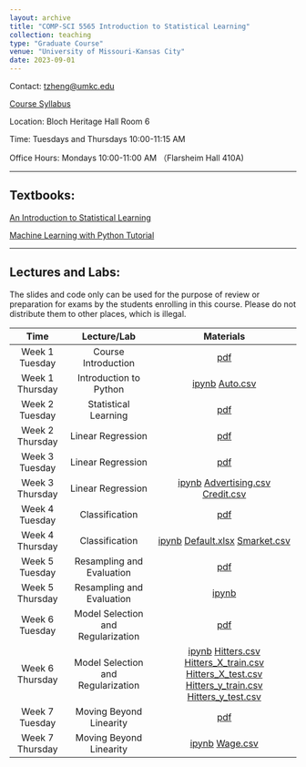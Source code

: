 ```yaml
---
layout: archive
title: "COMP-SCI 5565 Introduction to Statistical Learning"
collection: teaching
type: "Graduate Course"
venue: "University of Missouri-Kansas City"
date: 2023-09-01
---
```


<style scoped>
table {
  font-size: 16px;
}
</style>

Contact: [tzheng@umkc.edu](mailto:tzheng@umkc.edu)

[Course Syllabus](/umkc-teaching/Fall_23_Comp-Sci_5565_Tianhang.pdf)

Location: Bloch Heritage Hall Room 6

Time: Tuesdays and Thursdays 10:00-11:15 AM

Office Hours: Mondays 10:00-11:00 AM （Flarsheim Hall 410A)

---
## Textbooks:

[An Introduction to Statistical Learning](https://hastie.su.domains/ISLP/ISLP_website.pdf)

[Machine Learning with Python Tutorial](https://python-course.eu/books/bernd_klein_python_and_machine_learning_a4.pdf)



---
## Lectures and Labs:

The slides and code only can be used for the purpose of review or preparation for exams by the students enrolling in this course. Please do not distribute them to other places, which is illegal.


|     Time     |      Lecture/Lab       |   Materials |  
|:------------:|:------------------:|:-------------------------------------------------------:|
|    Week 1 Tuesday    |    Course Introduction    | [pdf](/umkc-teaching/slides/Lecture1.pdf)|
|    Week 1 Thursday   |    Introduction to Python    | <a href="/umkc-teaching/code/Intro_to_Python.ipynb" download>ipynb</a> <a href="/umkc-teaching/code/data/Auto.csv" download>Auto.csv</a>|
|    Week 2 Tuesday    |    Statistical Learning   | [pdf](/umkc-teaching/slides/Lecture2.pdf)|
|    Week 2 Thursday    |    Linear Regression  | [pdf](/umkc-teaching/slides/Lecture3.pdf)|
|    Week 3 Tuesday    |    Linear Regression  | [pdf](/umkc-teaching/slides/Lecture4.pdf)|
|    Week 3 Thursday    |    Linear Regression  | <a href="/umkc-teaching/code/Linear_Regression.ipynb" download>ipynb</a> <a href="/umkc-teaching/code/data/Advertising.csv" download>Advertising.csv</a> <a href="/umkc-teaching/code/data/Credit.csv" download>Credit.csv</a>|
|    Week 4 Tuesday    |   Classification  | [pdf](/umkc-teaching/slides/Lecture5.pdf)|
|    Week 4 Thursday    |   Classification  | <a href="/umkc-teaching/code/Classification.ipynb" download>ipynb</a> <a href="/umkc-teaching/code/data/Default.xlsx" download>Default.xlsx</a> <a href="/umkc-teaching/code/data/Smarket.csv" download>Smarket.csv</a>|
|    Week 5 Tuesday    |   Resampling and Evaluation  | [pdf](/umkc-teaching/slides/Lecture6.pdf)|
|    Week 5 Thursday    |   Resampling and Evaluation  | <a href="/umkc-teaching/code/Resampling_and_Evaluation.ipynb" download>ipynb</a>|
|    Week 6 Tuesday    |   Model Selection and Regularization  | [pdf](/umkc-teaching/slides/Lecture7.pdf)|
|    Week 6 Thursday    |   Model Selection and Regularization  | <a href="/umkc-teaching/code/Model_Selection_and_Regularization.ipynb" download>ipynb</a> <a href="/umkc-teaching/code/data/Hitters.csv" download>Hitters.csv</a> <a href="/umkc-teaching/code/data/Hitters_X_train.csv" download>Hitters_X_train.csv</a> <a href="/umkc-teaching/code/data/Hitters_X_test.csv" download>Hitters_X_test.csv</a> <a href="/umkc-teaching/code/data/Hitters_y_train.csv" download>Hitters_y_train.csv</a> <a href="/umkc-teaching/code/data/Hitters_y_test.csv" download>Hitters_y_test.csv</a>|
|    Week 7 Tuesday    |   Moving Beyond Linearity  | [pdf](/umkc-teaching/slides/Lecture8.pdf)|
|    Week 7 Thursday   |   Moving Beyond Linearity  | <a href="/umkc-teaching/code/Moving_Beyond_Linearity.ipynb" download>ipynb</a> <a href="/umkc-teaching/code/data/Wage.csv" download>Wage.csv</a>|



<!-- ## Labs:

|     Time     |      Lecture                 |   Slides |  
|:------------:|:----------------------------:|:-------------------------------------------------------:|
|    Week 1 Thursday   |    Introduction to Python    | <a href="/umkc-teaching/code/Intro_to_Python.ipynb" download>ipynb</a> <a href="/umkc-teaching/code/data/Auto.csv" download>Auto.csv</a>| -->


